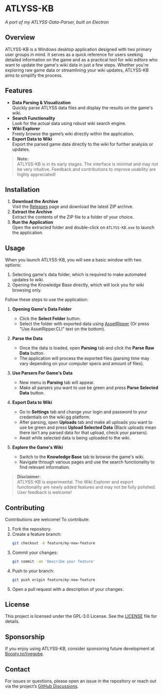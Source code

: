 # ATLYSS-KB

*A port of my ATLYSS-Data-Parser, built on Electron*

## Overview

ATLYSS-KB is a Windows desktop application designed with two primary user groups in mind. It serves as a quick reference for users seeking detailed information on the game and as a practical tool for wiki editors who want to update the game's wiki data in just a few steps. Whether you're exploring raw game data or streamlining your wiki updates, ATLYSS-KB aims to simplify the process.

## Features

- **Data Parsing & Visualization**  
  Quickly parse ATLYSS data files and display the results on the game's wiki.
- **Search Functionality**  
  Look for the actual data using robust wiki search engine.
- **Wiki Explorer**  
  Freely browse the game’s wiki directly within the application.
- **Export Data to Wiki**  
  Export the parsed game data directly to the wiki for further analysis or updates.

> **Note:**  
> ATLYSS-KB is in its early stages. The interface is minimal and may not be very intuitive. Feedback and contributions to improve usability are highly appreciated!

## Installation

1. **Download the Archive**  
   Visit the [Releases](https://github.com/LiveGobe/ATLYSS-KB/releases) page and download the latest ZIP archive.
2. **Extract the Archive**  
   Extract the contents of the ZIP file to a folder of your choice.
3. **Run the Application**  
   Open the extracted folder and double-click on `ATLYSS-KB.exe` to launch the application.

## Usage

When you launch ATLYSS-KB, you will see a basic window with two options:
1. Selecting game's data folder, which is required to make automated updates to wiki.
2. Opening the Knowledge Base directly, which will lock you for wiki browsing only.

Follow these steps to use the application:
1. **Opening Game's Data Folder**  
   - Click the **Select Folder** button.  
   - Select the folder with exported data using [AssetRipper](https://github.com/AssetRipper/AssetRipper) (Or press "Use AssetRipper.CLI" text on the bottom).

2. **Parse the Data**  
   - Once the data is loaded, open **Parsing** tab and click the **Parse Raw Data** button.  
   - The application will process the exported files (parsing time may vary depending on your computer specs and amount of files).

3. **Use Parsers For Game's Data**  
   - New menu in **Parsing** tab will appear.  
   - Make all parsers you want to use be green and press **Parse Selected Data** button.

4. **Export Data to Wiki**
   - Go to **Settings** tab and change your login and password to your credentials on the wiki.gg platform.
   - After parsing, open **Uploads** tab and make all uploads you want to use be green and press **Upload Selected Data** (Black uploads mean there isn't any parsed data for that upload, check your parsers).  
   - Await while selected data is being uploaded to the wiki.

6. **Explore the Game's Wiki**  
   - Switch to the **Knowledge Base** tab to browse the game's wiki.  
   - Navigate through various pages and use the search functionality to find relevant information.

> **Disclaimer:**  
> ATLYSS-KB is experimental. The Wiki Explorer and export functionality are newly added features and may not be fully polished. User feedback is welcome!

## Contributing

Contributions are welcome! To contribute:

1. Fork the repository.
2. Create a feature branch:
   ```bash
   git checkout -b feature/my-new-feature
   ```
3. Commit your changes:
   ```bash
   git commit -am 'Describe your feature'
   ```
4. Push to your branch:
   ```bash
   git push origin feature/my-new-feature
   ```
5. Open a pull request with a description of your changes.

## License

This project is licensed under the GPL-3.0 License. See the [LICENSE](LICENSE) file for details.

## Sponsorship

If you enjoy using ATLYSS-KB, consider sponsoring future development at [Boosty.to/livegobe](https://boosty.to/livegobe).

## Contact

For issues or questions, please open an issue in the repository or reach out via the project’s [GitHub Discussions](https://github.com/LiveGobe/ATLYSS-KB/discussions).
